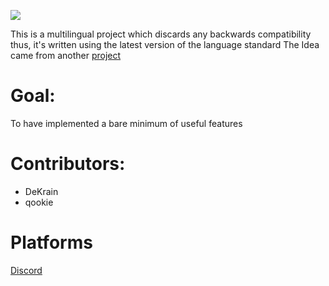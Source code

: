 <p align = 'left'>
  <img src='https://cdn.discordapp.com/attachments/809046217370763274/818426647753654302/HackySTLlogo2.png'>
</p>

This is a multilingual project which discards any backwards compatibility 
thus, it's written using the latest version of the language standard
The Idea came from another [project](https://github.com/LegatAbyssWalker/amazingCode) 

# Goal:
To have implemented a bare minimum of useful features
  
# Contributors:
- DeKrain
- qookie

# Platforms
  [Discord](https://discord.gg/c68PPWrYW7)
